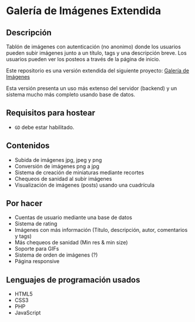 # Galería de Imágenes Extendida

## Descripción
Tablón de imágenes con autenticación (no anonimo) donde los usuarios pueden subir imágenes junto a un título, tags y una descripción breve.
Los usuarios pueden ver los posteos a través de la página de inicio.

Este repositorio es una versión extendida del siguiente proyecto: [Galería de Imágenes](https://github.com/hddtomas/galeria-img)

Esta versión presenta un uso más extenso del servidor (backend) y un sistema mucho más completo usando base de datos.

## Requisitos para hostear
- ```GD``` debe estar habilitado.

## Contenidos
- Subida de imágenes jpg, jpeg y png
- Conversión de imágenes png a jpg
- Sistema de creación de miniaturas mediante recortes
- Chequeos de sanidad al subir imágenes
- Visualización de imágenes (posts) usando una cuadrícula 

## Por hacer
- Cuentas de usuario mediante una base de datos
- Sistema de rating
- Imágenes con más información (Título, descripción, autor, comentarios y tags)
- Más chequeos de sanidad (Min res & min size)
- Soporte para GIFs
- Sistema de orden de imágenes (?)
- Página responsive

## Lenguajes de programación usados
- HTML5
- CSS3
- PHP
- JavaScript

